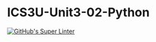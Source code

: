 # ICS3U-Unit3-02-Python

[![GitHub's Super Linter](https://github.com/Michael-Zagon/ICS3U-Unit3-02-Python/workflows/GitHub's%20Super%20Linter/badge.svg)](https://github.com/Michael-Zagon/ICS3U-Unit3-02-Python/actions)
